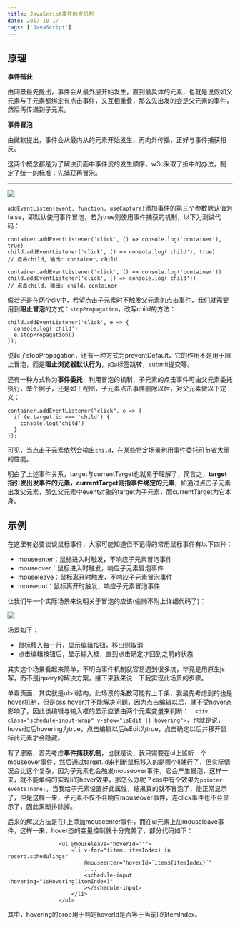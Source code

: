 ```yaml
---
title: JavaScript事件触发机制
date: 2017-10-17
tags: ['JavaScript']
---
```

## 原理

**事件捕获**

由网景最先提出，事件会从最外层开始发生，直到最具体的元素，也就是说假如父元素与子元素都绑定有点击事件，又互相重叠，那么先出发的会是父元素的事件，然后再传递到子元素。

**事件冒泡**

由微软提出，事件会从最内从的元素开始发生，再向外传播，正好与事件捕获相反。



这两个概念都是为了解决页面中事件流的发生顺序，w3c采取了折中的办法，制定了统一的标准：先捕获再冒泡。

------

![](http://7xp5r4.com1.z0.glb.clouddn.com/17-10-17/68340524.jpg)

`addEventListen(event, function, useCapture)`添加事件的第三个参数默认值为false，即默认使用事件冒泡，若为true则使用事件捕获的机制，以下为测试代码：

```
container.addEventListener('click', () => console.log('container'), true)
child.addEventListener('click', () => console.log('child'), true)
// 点击child, 输出: container，child

container.addEventListener('click', () => console.log('container'))
child.addEventListener('click', () => console.log('child'))
// 点击child, 输出: child，container
```

假若还是在两个div中，希望点击子元素时不触发父元素的点击事件，我们就需要用到**阻止冒泡**的方式：`stopPropagation`，改写child的方法：

```
child.addEventListener('click', e => {
  console.log('child')
  e.stopPropagation()
});
```

说起了stopPropagation，还有一种方式为preventDefault，它的作用不是用于阻止冒泡，而是**阻止浏览器默认行为**，如a标签跳转，submit提交等。

还有一种方式称为**事件委托**，利用冒泡的机制，子元素的点击事件可由父元素委托执行，举个例子，还是如上视图，子元素点击事件删除以后，对父元素做以下定义：

```
container.addEventListener("click", e => {
  if (e.target.id === 'child') {
    console.log('child')
  }
});
```

可见，当点击子元素依然会输出`child`，在某些特定场景利用事件委托可节省大量的性能。



明白了上述事件关系，target与currentTarget也就易于理解了，简言之，**target指引发出发事件的元素，currentTarget则指事件绑定的元素**，如通过点击子元素出发父元素，那么父元素中event对象的target为子元素，而currentTarget为它本身。



## 示例

在这里有必要谈谈鼠标事件，大家可能知道但不记得的常用鼠标事件有以下四种：

- mouseenter：鼠标进入时触发，不响应子元素冒泡事件
- mouseover：鼠标进入时触发，响应子元素冒泡事件
- mouseleave：鼠标离开时触发，不响应子元素冒泡事件
- mouseout：鼠标离开时触发，响应子元素冒泡事件

让我们举一个实际场景来说明关于冒泡的应该(偷懒不附上详细代码了)：

![](http://7xp5r4.com1.z0.glb.clouddn.com/17-10-19/36934899.jpg)

场景如下：

- 鼠标移入每一行，显示编辑按钮，移出则取消
- 点击编辑按钮后，显示输入框，直到点击确定才回到之前的状态

其实这个场景看起来简单，不明白事件机制就容易遇到很多坑，毕竟是用原生js写，而不是jquery的解决方案，接下来我来说一下我实现此场景的步骤。

单看页面，其实就是ul>li结构，此场景的条数可能有上千条，我最先考虑到的也是hover机制，但是css hover并不能解决问题，因为点击编辑以后，就不受hover态影响了，因此该编辑与输入框的显示应该由两个元素变量来判断：`  <div class="schedule-input-wrap" v-show="isEdit || hovering">`，也就是说，hover过后hovering为true，点击编辑以后isEdit为true，点击确定以后并移开鼠标此元素才会隐藏。

有了思路，首先考虑**事件捕获机制**，也就是说，我只需要在ul上监听一个mouseover事件，然后通过target.id来判断鼠标移入的是哪个li就行了，但实际情况会比这个复杂，因为子元素也会触发mouseover事件，它会产生冒泡，这样一来，就不能单纯的实现li的hover效果，那怎么办呢？css中有个效果为`pointer-events:none;`，当我给子元素设置好此属性，结果真的就不冒泡了，能正常显示了，但是这样一来，子元素不仅不会响应mouseover事件，连click事件也不会显示了，因此果断排除掉。

后来的解决方法是在li上添加mouseenter事件，而在ul元素上加mouseleave事件，这样一来，hover态的变量控制就十分完美了，部分代码如下：

```
                <ul @mouseleave="hoverId=''">
                    <li v-for="(item, itemIndex) in record.schedulings"
                        @mouseenter="hoverId=`item${itemIndex}`"
                        ....
                        <schedule-input :hovering="isHovering(itemIndex)"
                        ></schedule-input>
                    </li>
                </ul>
```

其中，hovering的prop用于判定hoverId是否等于当前li的itemIndex。
